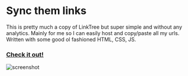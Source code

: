 # Sync them links

This is pretty much a copy of LinkTree but super simple and without any analytics. Mainly for me so I can easily host and copy/paste all my urls. Written with some good ol fashioned HTML, CSS, JS.

### [Check it out!](https://mjr2595.github.io/link-sync)

![screenshot](https://i.imgur.com/XMhEweo.png)

<br/>
